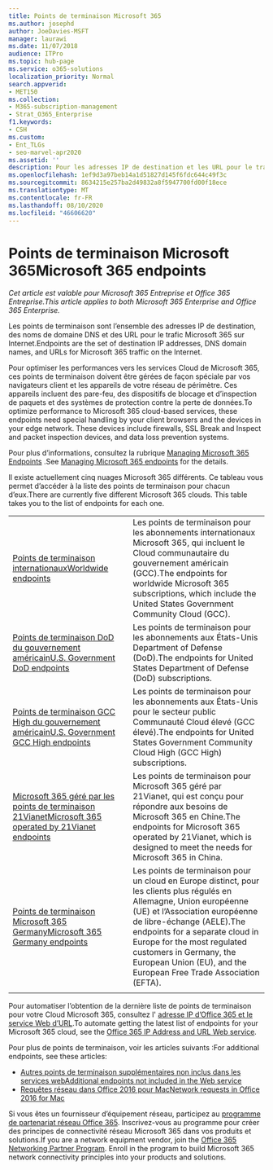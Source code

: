 ```yaml
---
title: Points de terminaison Microsoft 365
ms.author: josephd
author: JoeDavies-MSFT
manager: laurawi
ms.date: 11/07/2018
audience: ITPro
ms.topic: hub-page
ms.service: o365-solutions
localization_priority: Normal
search.appverid:
- MET150
ms.collection:
- M365-subscription-management
- Strat_O365_Enterprise
f1.keywords:
- CSH
ms.custom:
- Ent_TLGs
- seo-marvel-apr2020
ms.assetid: ''
description: Pour les adresses IP de destination et les URL pour le trafic Microsoft 365, utilisez cette liste d’articles pour les points de terminaison Internet des différents nuages Microsoft 365.
ms.openlocfilehash: 1ef9d3a97beb14a1d51827d145f6fdc644c49f3c
ms.sourcegitcommit: 8634215e257ba2d49832a8f5947700fd00f18ece
ms.translationtype: MT
ms.contentlocale: fr-FR
ms.lasthandoff: 08/10/2020
ms.locfileid: "46606620"
---
```

# <a name="microsoft-365-endpoints"></a><span data-ttu-id="29552-103">Points de terminaison Microsoft 365</span><span class="sxs-lookup"><span data-stu-id="29552-103">Microsoft 365 endpoints</span></span>

<span data-ttu-id="29552-104">*Cet article est valable pour Microsoft 365 Entreprise et Office 365 Entreprise.*</span><span class="sxs-lookup"><span data-stu-id="29552-104">*This article applies to both Microsoft 365 Enterprise and Office 365 Enterprise.*</span></span>

<span data-ttu-id="29552-105">Les points de terminaison sont l’ensemble des adresses IP de destination, des noms de domaine DNS et des URL pour le trafic Microsoft 365 sur Internet.</span><span class="sxs-lookup"><span data-stu-id="29552-105">Endpoints are the set of destination IP addresses, DNS domain names, and URLs for Microsoft 365 traffic on the Internet.</span></span> 

<span data-ttu-id="29552-p101">Pour optimiser les performances vers les services Cloud de Microsoft 365, ces points de terminaison doivent être gérées de façon spéciale par vos navigateurs client et les appareils de votre réseau de périmètre. Ces appareils incluent des pare-feu, des dispositifs de blocage et d’inspection de paquets et des systèmes de protection contre la perte de données.</span><span class="sxs-lookup"><span data-stu-id="29552-p101">To optimize performance to Microsoft 365 cloud-based services, these endpoints need special handling by your client browsers and the devices in your edge network. These devices include firewalls, SSL Break and Inspect and packet inspection devices, and data loss prevention systems.</span></span>

<span data-ttu-id="29552-108">Pour plus d’informations, consultez la rubrique [Managing Microsoft 365 Endpoints](managing-office-365-endpoints.md) .</span><span class="sxs-lookup"><span data-stu-id="29552-108">See [Managing Microsoft 365 endpoints](managing-office-365-endpoints.md) for the details.</span></span>

<span data-ttu-id="29552-p102">Il existe actuellement cinq nuages Microsoft 365 différents. Ce tableau vous permet d’accéder à la liste des points de terminaison pour chacun d’eux.</span><span class="sxs-lookup"><span data-stu-id="29552-p102">There are currently five different Microsoft 365 clouds. This table takes you to the list of endpoints for each one.</span></span>

|||
|:-------|:-----|
| [<span data-ttu-id="29552-111">Points de terminaison internationaux</span><span class="sxs-lookup"><span data-stu-id="29552-111">Worldwide endpoints</span></span>](urls-and-ip-address-ranges.md) | <span data-ttu-id="29552-112">Les points de terminaison pour les abonnements internationaux Microsoft 365, qui incluent le Cloud communautaire du gouvernement américain (GCC).</span><span class="sxs-lookup"><span data-stu-id="29552-112">The endpoints for worldwide Microsoft 365 subscriptions, which include the United States Government Community Cloud (GCC).</span></span> |
| [<span data-ttu-id="29552-113">Points de terminaison DoD du gouvernement américain</span><span class="sxs-lookup"><span data-stu-id="29552-113">U.S. Government DoD endpoints</span></span>](office-365-u-s-government-dod-endpoints.md) | <span data-ttu-id="29552-114">Les points de terminaison pour les abonnements aux États-Unis Department of Defense (DoD).</span><span class="sxs-lookup"><span data-stu-id="29552-114">The endpoints for United States Department of Defense (DoD) subscriptions.</span></span> |
| [<span data-ttu-id="29552-115">Points de terminaison GCC High du gouvernement américain</span><span class="sxs-lookup"><span data-stu-id="29552-115">U.S. Government GCC High endpoints</span></span>](office-365-u-s-government-gcc-high-endpoints.md) | <span data-ttu-id="29552-116">Les points de terminaison pour les abonnements aux États-Unis pour le secteur public Communauté Cloud élevé (GCC élevé).</span><span class="sxs-lookup"><span data-stu-id="29552-116">The endpoints for United States Government Community Cloud High (GCC High) subscriptions.</span></span> |
| [<span data-ttu-id="29552-117">Microsoft 365 géré par les points de terminaison 21Vianet</span><span class="sxs-lookup"><span data-stu-id="29552-117">Microsoft 365 operated by 21Vianet endpoints</span></span>](urls-and-ip-address-ranges-21vianet.md) | <span data-ttu-id="29552-118">Les points de terminaison pour Microsoft 365 géré par 21Vianet, qui est conçu pour répondre aux besoins de Microsoft 365 en Chine.</span><span class="sxs-lookup"><span data-stu-id="29552-118">The endpoints for Microsoft 365 operated by 21Vianet, which is designed to meet the needs for Microsoft 365 in China.</span></span> |
| [<span data-ttu-id="29552-119">Points de terminaison Microsoft 365 Germany</span><span class="sxs-lookup"><span data-stu-id="29552-119">Microsoft 365 Germany endpoints</span></span>](office-365-germany-endpoints.md) | <span data-ttu-id="29552-120">Les points de terminaison pour un cloud en Europe distinct, pour les clients plus régulés en Allemagne, Union européenne (UE) et l’Association européenne de libre-échange (AELE).</span><span class="sxs-lookup"><span data-stu-id="29552-120">The endpoints for a separate cloud in Europe for the most regulated customers in Germany, the European Union (EU), and the European Free Trade Association (EFTA).</span></span> |
|||

<span data-ttu-id="29552-121">Pour automatiser l’obtention de la dernière liste de points de terminaison pour votre Cloud Microsoft 365, consultez l' [adresse IP d’Office 365 et le service Web d’URL](office-365-ip-web-service.md).</span><span class="sxs-lookup"><span data-stu-id="29552-121">To automate getting the latest list of endpoints for your Microsoft 365 cloud, see the [Office 365 IP Address and URL Web service](office-365-ip-web-service.md).</span></span>

<span data-ttu-id="29552-122">Pour plus de points de terminaison, voir les articles suivants :</span><span class="sxs-lookup"><span data-stu-id="29552-122">For additional endpoints, see these articles:</span></span>

- [<span data-ttu-id="29552-123">Autres points de terminaison supplémentaires non inclus dans les services web</span><span class="sxs-lookup"><span data-stu-id="29552-123">Additional endpoints not included in the Web service</span></span>](additional-office365-ip-addresses-and-urls.md)
- [<span data-ttu-id="29552-124">Requêtes réseau dans Office 2016 pour Mac</span><span class="sxs-lookup"><span data-stu-id="29552-124">Network requests in Office 2016 for Mac</span></span>](network-requests-in-office-2016-for-mac.md)

<span data-ttu-id="29552-p103">Si vous êtes un fournisseur d’équipement réseau, participez au [programme de partenariat réseau Office 365](office-365-networking-partner-program.md). Inscrivez-vous au programme pour créer des principes de connectivité réseau Microsoft 365 dans vos produits et solutions.</span><span class="sxs-lookup"><span data-stu-id="29552-p103">If you are a network equipment vendor, join the [Office 365 Networking Partner Program](office-365-networking-partner-program.md). Enroll in the program to build Microsoft 365 network connectivity principles into your products and solutions.</span></span> 
